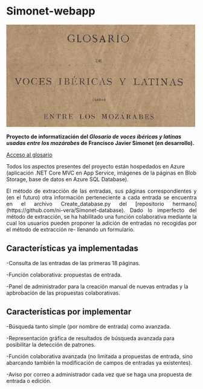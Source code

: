 # Simonet-webapp
![simonet](readme_header.png)

**Proyecto de informatización del *Glosario de voces ibéricas y latinas usadas entre los mozárabes* de Francisco Javier Simonet (en desarrollo).**

[Acceso al glosario](https://simonet2.azurewebsites.net/)

Todos los aspectos presentes del proyecto están hospedados en Azure (aplicación .NET Core MVC en App Service, imágenes de la páginas en Blob Storage,
base de datos en Azure SQL Database).
<p align=justify>
El método de extracción de las entradas, sus páginas correspondientes y (en el futuro) otra información perteneciente a cada entrada se encuentra en el
archivo Create_database.py del [repositorio hermano](https://github.com/ni-vera/Simonet-database). Dado lo imperfecto del método de extracción, se ha 
habilitado una función colaborativa mediante la cual los usuarios pueden proponer la adición de entradas no recogidas por el método de extracción re-
llenando un formulario.</p>

## Características ya implementadas

-Consulta de las entradas de las primeras 18 páginas.

-Función colaborativa: propuestas de entrada.

-Panel de administrador para la creación manual de nuevas entradas y la apbrobación de las propuestas colaborativas.

## Características por implementar

-Búsqueda tanto simple (por nombre de entrada) como avanzada.

-Representación gráfica de resultados de búsqueda avanzada para posibilitar la detección de patrones.

-Función colaborativa avanzada (no limitada a propuestas de entrada, sino abarcando también la modificación de campos de entradas ya existentes).

-Aviso por correo a administrador cada vez que se haga una propuesta de entrada o edición.
